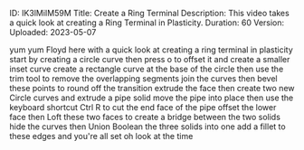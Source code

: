 ID: IK3lMiIM59M
Title: Create a Ring Terminal
Description: This video takes a quick look at creating a Ring Terminal in Plasticity.
Duration: 60
Version: 
Uploaded: 2023-05-07

yum yum
Floyd here with a quick look at creating
a ring terminal in plasticity start by
creating a circle curve then press o to
offset it and create a smaller inset
curve create a rectangle curve at the
base of the circle then use the trim
tool to remove the overlapping segments
join the curves then bevel these points
to round off the transition extrude the
face then create two new Circle curves
and extrude a pipe solid
move the pipe into place
then use the keyboard shortcut Ctrl R to
cut the end face of the pipe offset the
lower face
then Loft these two faces to create a
bridge between the two solids
hide the curves then Union Boolean the
three solids into one
add a fillet to these edges and you're
all set
oh look at the time
